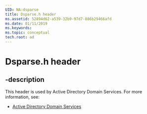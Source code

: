 ```yaml
---
UID: NA:dsparse
title: Dsparse.h header
ms.assetid: 52894d62-a539-32b9-97d7-886b29466afd
ms.date: 01/11/2019
ms.keywords: 
ms.topic: conceptual
tech.root: ad
---
```


# Dsparse.h header


## -description


This header is used by Active Directory Domain Services. For more information, see:

- [Active Directory Domain Services](../_ad/index.md)

